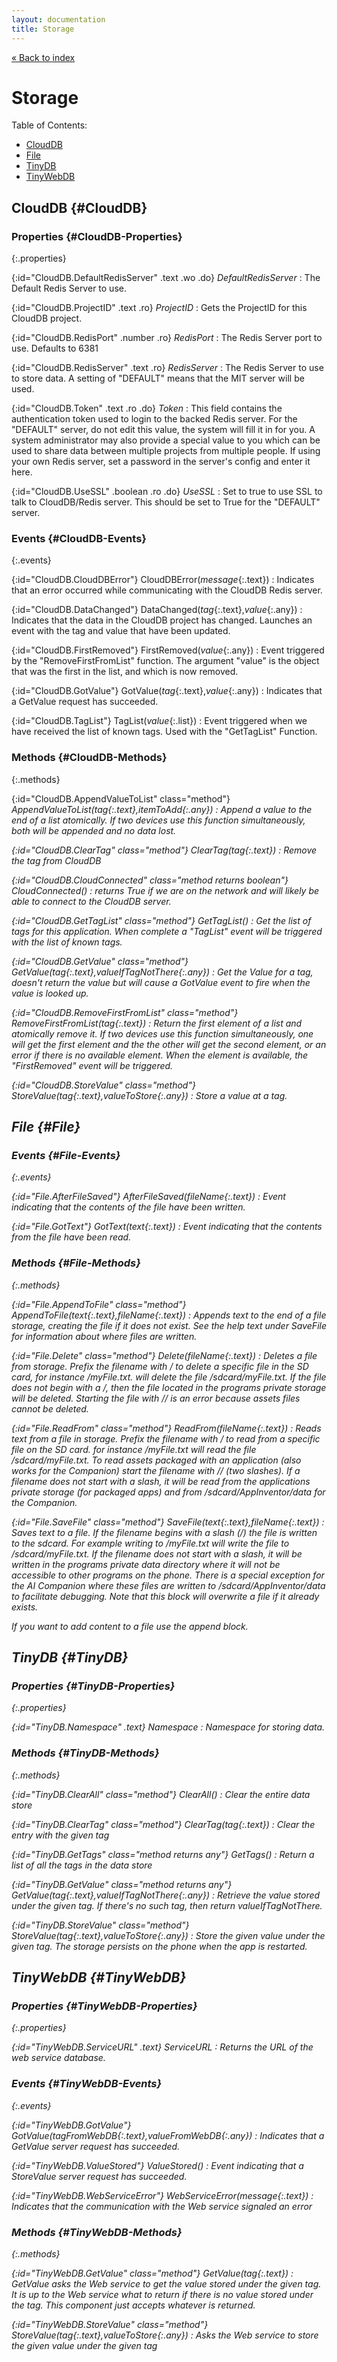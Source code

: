 ```yaml
---
layout: documentation
title: Storage
---
```


[&laquo; Back to index](index.html)
# Storage

Table of Contents:

* [CloudDB](#CloudDB)
* [File](#File)
* [TinyDB](#TinyDB)
* [TinyWebDB](#TinyWebDB)

## CloudDB  {#CloudDB}

### Properties  {#CloudDB-Properties}

{:.properties}

{:id="CloudDB.DefaultRedisServer" .text .wo .do} *DefaultRedisServer*
: The Default Redis Server to use.

{:id="CloudDB.ProjectID" .text .ro} *ProjectID*
: Gets the ProjectID for this CloudDB project.

{:id="CloudDB.RedisPort" .number .ro} *RedisPort*
: The Redis Server port to use. Defaults to 6381

{:id="CloudDB.RedisServer" .text .ro} *RedisServer*
: The Redis Server to use to store data. A setting of "DEFAULT" means that the MIT server will be used.

{:id="CloudDB.Token" .text .ro .do} *Token*
: This field contains the authentication token used to login to the backed Redis server. For the "DEFAULT" server, do not edit this value, the system will fill it in for you. A system administrator may also provide a special value to you which can be used to share data between multiple projects from multiple people. If using your own Redis server, set a password in the server's config and enter it here.

{:id="CloudDB.UseSSL" .boolean .ro .do} *UseSSL*
: Set to true to use SSL to talk to CloudDB/Redis server. This should be set to True for the "DEFAULT" server.

### Events  {#CloudDB-Events}

{:.events}

{:id="CloudDB.CloudDBError"} CloudDBError(*message*{:.text})
: Indicates that an error occurred while communicating with the CloudDB Redis server.

{:id="CloudDB.DataChanged"} DataChanged(*tag*{:.text},*value*{:.any})
: Indicates that the data in the CloudDB project has changed.
 Launches an event with the tag and value that have been updated.

{:id="CloudDB.FirstRemoved"} FirstRemoved(*value*{:.any})
: Event triggered by the "RemoveFirstFromList" function. The argument "value" is the object that was the first in the list, and which is now removed.

{:id="CloudDB.GotValue"} GotValue(*tag*{:.text},*value*{:.any})
: Indicates that a GetValue request has succeeded.

{:id="CloudDB.TagList"} TagList(*value*{:.list})
: Event triggered when we have received the list of known tags. Used with the "GetTagList" Function.

### Methods  {#CloudDB-Methods}

{:.methods}

{:id="CloudDB.AppendValueToList" class="method"} <i/> AppendValueToList(*tag*{:.text},*itemToAdd*{:.any})
: Append a value to the end of a list atomically. If two devices use this function simultaneously, both will be appended and no data lost.

{:id="CloudDB.ClearTag" class="method"} <i/> ClearTag(*tag*{:.text})
: Remove the tag from CloudDB

{:id="CloudDB.CloudConnected" class="method returns boolean"} <i/> CloudConnected()
: returns True if we are on the network and will likely be able to connect to the CloudDB server.

{:id="CloudDB.GetTagList" class="method"} <i/> GetTagList()
: Get the list of tags for this application. When complete a "TagList" event will be triggered with the list of known tags.

{:id="CloudDB.GetValue" class="method"} <i/> GetValue(*tag*{:.text},*valueIfTagNotThere*{:.any})
: Get the Value for a tag, doesn't return the value but will cause a GotValue event to fire when the value is looked up.

{:id="CloudDB.RemoveFirstFromList" class="method"} <i/> RemoveFirstFromList(*tag*{:.text})
: Return the first element of a list and atomically remove it. If two devices use this function simultaneously, one will get the first element and the the other will get the second element, or an error if there is no available element. When the element is available, the "FirstRemoved" event will be triggered.

{:id="CloudDB.StoreValue" class="method"} <i/> StoreValue(*tag*{:.text},*valueToStore*{:.any})
: Store a value at a tag.

## File  {#File}

### Events  {#File-Events}

{:.events}

{:id="File.AfterFileSaved"} AfterFileSaved(*fileName*{:.text})
: Event indicating that the contents of the file have been written.

{:id="File.GotText"} GotText(*text*{:.text})
: Event indicating that the contents from the file have been read.

### Methods  {#File-Methods}

{:.methods}

{:id="File.AppendToFile" class="method"} <i/> AppendToFile(*text*{:.text},*fileName*{:.text})
: Appends text to the end of a file storage, creating the file if it does not exist. See the help text under SaveFile for information about where files are written.

{:id="File.Delete" class="method"} <i/> Delete(*fileName*{:.text})
: Deletes a file from storage. Prefix the filename with / to delete a specific file in the SD card, for instance /myFile.txt. will delete the file /sdcard/myFile.txt. If the file does not begin with a /, then the file located in the programs private storage will be deleted. Starting the file with // is an error because assets files cannot be deleted.

{:id="File.ReadFrom" class="method"} <i/> ReadFrom(*fileName*{:.text})
: Reads text from a file in storage. Prefix the filename with / to read from a specific file on the SD card. for instance /myFile.txt will read the file /sdcard/myFile.txt. To read assets packaged with an application (also works for the Companion) start the filename with // (two slashes). If a filename does not start with a slash, it will be read from the applications private storage (for packaged apps) and from /sdcard/AppInventor/data for the Companion.

{:id="File.SaveFile" class="method"} <i/> SaveFile(*text*{:.text},*fileName*{:.text})
: Saves text to a file. If the filename begins with a slash (/) the file is written to the sdcard. For example writing to /myFile.txt will write the file to /sdcard/myFile.txt. If the filename does not start with a slash, it will be written in the programs private data directory where it will not be accessible to other programs on the phone. There is a special exception for the AI Companion where these files are written to /sdcard/AppInventor/data to facilitate debugging. Note that this block will overwrite a file if it already exists.

If you want to add content to a file use the append block.

## TinyDB  {#TinyDB}

### Properties  {#TinyDB-Properties}

{:.properties}

{:id="TinyDB.Namespace" .text} *Namespace*
: Namespace for storing data.

### Methods  {#TinyDB-Methods}

{:.methods}

{:id="TinyDB.ClearAll" class="method"} <i/> ClearAll()
: Clear the entire data store

{:id="TinyDB.ClearTag" class="method"} <i/> ClearTag(*tag*{:.text})
: Clear the entry with the given tag

{:id="TinyDB.GetTags" class="method returns any"} <i/> GetTags()
: Return a list of all the tags in the data store

{:id="TinyDB.GetValue" class="method returns any"} <i/> GetValue(*tag*{:.text},*valueIfTagNotThere*{:.any})
: Retrieve the value stored under the given tag.  If there's no such tag, then return valueIfTagNotThere.

{:id="TinyDB.StoreValue" class="method"} <i/> StoreValue(*tag*{:.text},*valueToStore*{:.any})
: Store the given value under the given tag.  The storage persists on the
 phone when the app is restarted.

## TinyWebDB  {#TinyWebDB}

### Properties  {#TinyWebDB-Properties}

{:.properties}

{:id="TinyWebDB.ServiceURL" .text} *ServiceURL*
: Returns the URL of the web service database.

### Events  {#TinyWebDB-Events}

{:.events}

{:id="TinyWebDB.GotValue"} GotValue(*tagFromWebDB*{:.text},*valueFromWebDB*{:.any})
: Indicates that a GetValue server request has succeeded.

{:id="TinyWebDB.ValueStored"} ValueStored()
: Event indicating that a StoreValue server request has succeeded.

{:id="TinyWebDB.WebServiceError"} WebServiceError(*message*{:.text})
: Indicates that the communication with the Web service signaled an error

### Methods  {#TinyWebDB-Methods}

{:.methods}

{:id="TinyWebDB.GetValue" class="method"} <i/> GetValue(*tag*{:.text})
: GetValue asks the Web service to get the value stored under the given tag.
 It is up to the Web service what to return if there is no value stored
 under the tag.  This component just accepts whatever is returned.

{:id="TinyWebDB.StoreValue" class="method"} <i/> StoreValue(*tag*{:.text},*valueToStore*{:.any})
: Asks the Web service to store the given value under the given tag